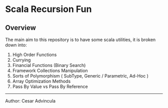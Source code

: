 # Scala Recursion Fun

## Overview

The main aim to this repository is to have some scala utilities, it is broken down into:

1. High Order Functions </br>
2. Currying </br>
3. Financial Functions  (Binary Search)  </br>
4. Framework Collections Manipulation </br>
5. Sorts of Polymorphism ( SubType, Generic / Parametric, Ad-Hoc ) </br>
6. Array Optimization Methods </br>
7. Pass By Value vs Pass By Reference </br>

-------------------------------
Author: Cesar Advincula
